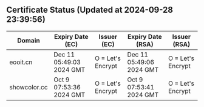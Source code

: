 ## Certificate Status (Updated at 2024-09-28 23:39:56)
| Domain | Expiry Date (EC) | Issuer (EC) | Expiry Date (RSA) | Issuer (RSA) |
|--------|------------------|-------------|-------------------|--------------|
| eooit.cn | Dec 11 05:49:03 2024 GMT |  O = Let's Encrypt | Dec 11 05:49:06 2024 GMT |  O = Let's Encrypt |
| showcolor.cc | Oct  9 07:53:36 2024 GMT |  O = Let's Encrypt | Oct  9 07:53:41 2024 GMT |  O = Let's Encrypt |
